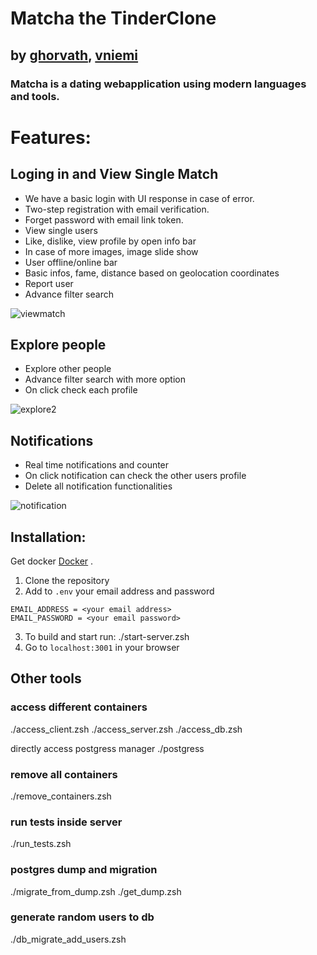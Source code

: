 # Matcha the TinderClone

## by [ghorvath](https://github.com/mobahug), [vniemi](https://gitlab.com/vilniemi)

### Matcha is a dating webapplication using modern languages and tools.

# Features:

## Loging in and View Single Match

  - We have a basic login with UI response in case of error.
  - Two-step registration with email verification.
  - Forget password with email link token.
  - View single users
  - Like, dislike, view profile by open info bar
  - In case of more images, image slide show
  - User offline/online bar
  - Basic infos, fame, distance based on geolocation coordinates
  - Report user
  - Advance filter search


![viewmatch](https://user-images.githubusercontent.com/83179142/198826445-922df611-b4cb-4ce7-b08c-dfd8e860156f.gif)


## Explore people

  - Explore other people
  - Advance filter search with more option
  - On click check each profile


![explore2](https://user-images.githubusercontent.com/83179142/198826790-62ff4f6c-2062-46da-a02f-b828a8d7bfe9.gif)


## Notifications

  - Real time notifications and counter
  - On click notification can check the other users profile
  - Delete all notification functionalities


![notification](https://user-images.githubusercontent.com/83179142/198826956-94eee05a-f84e-4c93-b3f9-c1f2a289e2db.gif)


## Installation:

Get docker [Docker](https://www.docker.com/) .

1. Clone the repository
2. Add to `.env` your email address and password

```
EMAIL_ADDRESS = <your email address>
EMAIL_PASSWORD = <your email password>
```

3. To build and start run: ./start-server.zsh
4. Go to `localhost:3001` in your browser

## Other tools

### access different containers

./access_client.zsh
./access_server.zsh
./access_db.zsh

directly access postgress manager
./postgress

### remove all containers

./remove_containers.zsh

### run tests inside server

./run_tests.zsh

### postgres dump and migration

./migrate_from_dump.zsh
./get_dump.zsh

### generate random users to db

./db_migrate_add_users.zsh
